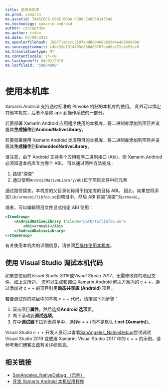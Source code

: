 ```yaml
---
title: 使用本机库
ms.prod: xamarin
ms.assetid: 7AA6CEC8-C09E-BBDA-FDD6-E40559143548
ms.technology: xamarin-android
author: conceptdev
ms.author: crdun
ms.date: 03/09/2018
ms.openlocfilehash: 1b0771a0ccc2597ebd800468b82044e4020d9d94
ms.sourcegitcommit: c4be32ef914465e808d89767c4d5ee72afe93cc6
ms.translationtype: MT
ms.contentlocale: zh-CN
ms.lasthandoff: 04/02/2019
ms.locfileid: "58854608"
---
```

# <a name="using-native-libraries"></a>使用本机库

Xamarin.Android 支持通过标准的 PInvoke 机制的本机库的使用。 此外可以绑定其他本机库，后者不是你.apk 到操作系统的一部分。

若要部署 Xamarin.Android 应用程序使用的本机库，将二进制库添加到项目并设置其**生成操作**到**AndroidNativeLibrary**。

若要部署使用 Xamarin.Android 类库项目的本机库，将二进制库添加到项目并设置其**生成操作**到**EmbeddedNativeLibrary**。

请注意，由于 Android 支持多个应用程序二进制接口 (Abi)，则 Xamarin.Android 必须知道本机库专为哪个 ABI。
可以通过两种方法完成：

1.  路径"探查"
1.  通过使用`AndroidNativeLibrary/Abi`位于项目文件中的元素


通过路径探查，本机库的父目录名称用于指定库的目标 ABI。 因此，如果您将添加`lib/armeabi/libfoo.so`到项目中，然后 ABI 将被"探查"为`armeabi`。

或者，可以编辑项目文件显式指定 ABI 使用：

```xml
<ItemGroup>
    <AndroidNativeLibrary Include="path/to/libfoo.so">
        <Abi>armeabi</Abi>
    </AndroidNativeLibrary>
</ItemGroup>
```

有关使用本机库的详细信息，请参阅[互操作使用本机库](https://www.mono-project.com/docs/advanced/pinvoke/)。

## <a name="debugging-native-code-with-visual-studio"></a>使用 Visual Studio 调试本机代码

如果您使用的*Visual Studio 2019*或*Visual Studio 2017*，无需修改你的项目文件，如上文所述。
您可以生成和调试 Xamarin.Android 解决方案内的 c + +，通过添加对 c + + 的项目引用**动态共享库 (Android)** 项目。

若要调试你的项目中的本机 c + + 代码，请按照下列步骤：

1. 双击项目**属性**，然后选择**Android 选项**页。
2. 向下滚动到**调试选项**。
3. 在中**调试器**下拉列表菜单中，选择**c + +** (而不是默认 **/.net (Xamarin)**)。

Visual Studio c + + 开发人员可以查看[SanAngeles_NativeDebug](https://developer.xamarin.com/samples/monodroid/SanAngeles_NDK/)尝试调试 Visual Studio 2019 或使用 Xamarin; Visual Studio 2017 中的 c + + 的示例，请参考我们[博客文章](https://blog.xamarin.com/build-and-debug-c-libraries-in-xamarin-android-apps-with-visual-studio-2015/)有关详细信息。



## <a name="related-links"></a>相关链接

- [SanAngeles_NativeDebug （示例）](https://developer.xamarin.com/samples/monodroid/SanAngeles_NDK/)
- [开发 Xamarin Android 本机应用程序](https://blogs.msdn.microsoft.com/vcblog/2015/02/23/developing-xamarin-android-native-applications/)
